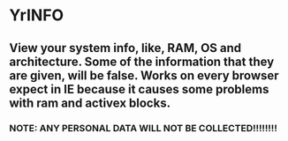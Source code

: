 # YrINFO
## View your system info, like, RAM, OS and architecture. Some of the information that they are given, will be false. Works on every browser expect in IE because it causes some problems with ram and activex blocks. 
### NOTE: ANY PERSONAL DATA WILL NOT BE COLLECTED!!!!!!!!
